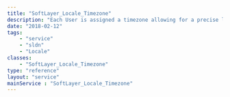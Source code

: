 ```yaml
---
title: "SoftLayer_Locale_Timezone"
description: "Each User is assigned a timezone allowing for a precise local timestamp."
date: "2018-02-12"
tags:
    - "service"
    - "sldn"
    - "Locale"
classes:
    - "SoftLayer_Locale_Timezone"
type: "reference"
layout: "service"
mainService : "SoftLayer_Locale_Timezone"
---
```

